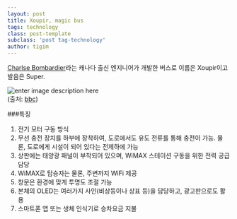 ```yaml
--- 
layout: post 
title: Xoupir, magic bus 
tags: technology  
class: post-template
subclass: 'post tag-technology'  
author: tigim
---
```


[Charlse Bombardier](http://en.wikipedia.org/wiki/Charles_Bombardier)라는 캐나다 출신 엔지니어가 개발한 버스로 이름은 Xoupir이고 발음은 Super.  

![enter image description here](http://ichef.bbci.co.uk/wwfeatures/976_549/images/live/p0/2s/dw/p02sdwhz.jpg)  
(출처: [bbc](http://www.bbc.com/autos/story/20150601-xoupir-charles-bombardiers-magic-bus))


###특징

 1. 전기 모터 구동 방식 
 2. 무선 충전 장치를 하부에 장착하여, 도로에서도 유도 전류를 통해 충전이 가능. 물론, 도로에게 시설이 되어 있다는 전제하에 가능
 3. 상판에는 태양광 패널이 부착되어 있으며, WiMAX 스테이션 구동을 위한 전력 공급 담당
 4. WiMAX로 탑승자는 물론, 주변까지 WiFi 제공
 5. 창문은 환경에 맞게 투명도 조절 가능 
 6. 본체의 OLED는 여러가지 사인(비상등이나 상표 등)을 담당하고, 광고판으로도 활용
 7. 스마트폰 앱 또는 생체 인식기로 승차요금 지불


